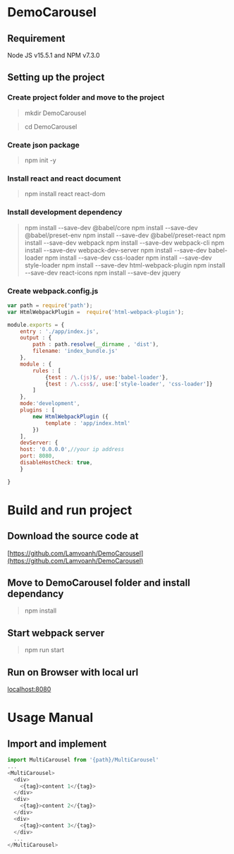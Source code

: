 # DemoCarousel
## Requirement
Node JS v15.5.1 and NPM v7.3.0

## Setting up the project
### Create project folder and move to the project
> mkdir DemoCarousel

> cd DemoCarousel

### Create json package
> npm init -y

### Install react and react document
> npm install react react-dom

### Install development dependency
> npm install --save-dev @babel/core
> npm install --save-dev @babel/preset-env
> npm install --save-dev @babel/preset-react
> npm install --save-dev webpack
> npm install --save-dev webpack-cli
> npm install --save-dev webpack-dev-server
> npm install --save-dev babel-loader
> npm install --save-dev css-loader
> npm install --save-dev style-loader
> npm install --save-dev html-webpack-plugin
> npm install --save-dev react-icons
> npm install --save-dev jquery

### Create webpack.config.js
```javascript
var path = require('path');
var HtmlWebpackPlugin =  require('html-webpack-plugin');

module.exports = {
    entry : './app/index.js',
    output : {
        path : path.resolve(__dirname , 'dist'),
        filename: 'index_bundle.js'
    },
    module : {
        rules : [
            {test : /\.(js)$/, use:'babel-loader'},
            {test : /\.css$/, use:['style-loader', 'css-loader']}
        ]
    },
    mode:'development',
    plugins : [
        new HtmlWebpackPlugin ({
            template : 'app/index.html'
        })
    ],
    devServer: {
    host: '0.0.0.0',//your ip address
    port: 8080,
    disableHostCheck: true,
    }

}
````

# Build and run project


## Download the source code at
[https://github.com/Lamvoanh/DemoCarousel](https://github.com/Lamvoanh/DemoCarousel)

## Move to DemoCarousel folder and install dependancy
> npm install

## Start webpack server
> npm run start

## Run on Browser with local url
[localhost:8080](localhost:8080)

# Usage Manual
## Import and implement
```javascript
import MultiCarousel from '{path}/MultiCarousel'
...
<MultiCarousel>
  <div>
    <{tag}>content 1</{tag}>
  </div>
  <div>
    <{tag}>content 2</{tag}>
  </div>
  <div>
    <{tag}>content 3</{tag}>
  </div>
  ...
</MultiCarousel>
```
